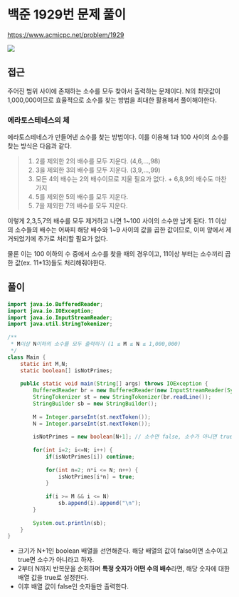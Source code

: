 # 백준 1929번 문제 풀이   
https://www.acmicpc.net/problem/1929
  
![](https://i.imgur.com/wD4XPrh.png)
  
## 접근  

주어진 범위 사이에 존재하는 소수를 모두 찾아서 출력하는 문제이다. N의 최댓값이 1,000,000이므로 효율적으로 소수를 찾는 방법을 최대한 활용해서 풀이해야한다. 
  
### 에라토스테네스의 체

에라토스테네스가 만들어낸 소수를 찾는 방법이다. 이를 이용해 1과 100 사이의 소수를 찾는 방식은 다음과 같다.

> 1. 2를 제외한 2의 배수를 모두 지운다. (4,6,...,98)
> 2. 3을 제외한 3의 배수를 모두 지운다. (3,9,...,99)
> 3. 모든 4의 배수는 2의 배수이므로 지울 필요가 없다. + 6,8,9의 배수도 마찬가지
> 4. 5를 제외한 5의 배수를 모두 지운다.
> 5. 7을 제외한 7의 배수를 모두 지운다.

이렇게 2,3,5,7의 배수를 모두 제거하고 나면 1~100 사이의 소수만 남게 된다. 11 이상의 소수들의 배수는 어짜피 해당 배수와 1~9 사이의 값을 곱한 값이므로, 이미 앞에서 제거되었기에 추가로 처리할 필요가 없다. 

물론 이는 100 이하의 수 중에서 소수를 찾을 때의 경우이고, 11이상 부터는 소수끼리 곱한 값(ex. 11*13)들도 처리해줘야한다. 

  
## 풀이  
  
```java  
import java.io.BufferedReader;  
import java.io.IOException;  
import java.io.InputStreamReader;  
import java.util.StringTokenizer;  
  
/**  
 * M이상 N이하의 소수를 모두 출력하기 (1 ≤ M ≤ N ≤ 1,000,000)  
 */
class Main {  
    static int M,N;  
    static boolean[] isNotPrimes;  
  
    public static void main(String[] args) throws IOException {  
        BufferedReader br = new BufferedReader(new InputStreamReader(System.in));  
        StringTokenizer st = new StringTokenizer(br.readLine());  
        StringBuilder sb = new StringBuilder();  
  
        M = Integer.parseInt(st.nextToken());  
        N = Integer.parseInt(st.nextToken());  
  
        isNotPrimes = new boolean[N+1]; // 소수면 false, 소수가 아니면 true        
       
        for(int i=2; i<=N; i++) {  
            if(isNotPrimes[i]) continue;  
  
            for(int n=2; n*i <= N; n++) {  
                isNotPrimes[i*n] = true;  
            }  
  
            if(i >= M && i <= N)  
                sb.append(i).append("\n");  
        }  
  
        System.out.println(sb);  
    }  
}
```  
  
- 크기가 N+1인 boolean 배열을 선언해준다. 해당 배열의 값이 false이면 소수이고 true면 소수가 아니라고 하자.
- 2부터 N까지 반복문을 순회하며 **특정 숫자가 어떤 수의 배수**라면, 해당 숫자에 대한 배열 값을 true로 설정한다.
- 이후 배열 값이 false인 숫자들만 출력한다.